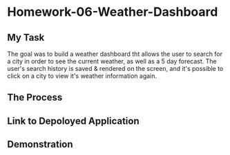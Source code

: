 # Homework-06-Weather-Dashboard

## My Task 
The goal was to build a weather dashboard tht allows the user to search for a city in order to see the current weather, as well as a 5 day forecast. The user's search history is saved & rendered on the screen, and it's possible to click on a city to view it's weather information again. 

## The Process

## Link to Depoloyed Application 

## Demonstration